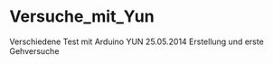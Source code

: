 Versuche_mit_Yun
================

Verschiedene Test mit Arduino YUN
25.05.2014 Erstellung und erste Gehversuche

